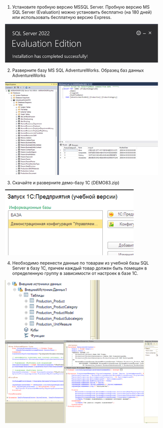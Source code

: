 1. Установите пробную версию MSSQL Server. Пробную версию MS SQL Server (Evaluation) можно установить бесплатно (на 180 дней) или использовать бесплатную версию Express.

![Image alt](https://github.com/AhEhIOhYou/1c/blob/main/lab6/screenshots/1.png)

2. Разверните базу MS SQL AdventureWorks. Образец баз данных AdventureWorks

![Image alt](https://github.com/AhEhIOhYou/1c/blob/main/lab6/screenshots/2.png)

3. Скачайте и разверните демо-базу 1С (DEMO83.zip)

![Image alt](https://github.com/AhEhIOhYou/1c/blob/main/lab6/screenshots/3.png)

4. Необходимо перенести данные по товарам из учебной базы SQL Server в базу 1С, причем каждый товар должен быть помещен в определенную группу в зависимости от настроек в базе 1С.

![Image alt](https://github.com/AhEhIOhYou/1c/blob/main/lab6/screenshots/4.png)
![Image alt](https://github.com/AhEhIOhYou/1c/blob/main/lab6/screenshots/5.png)
